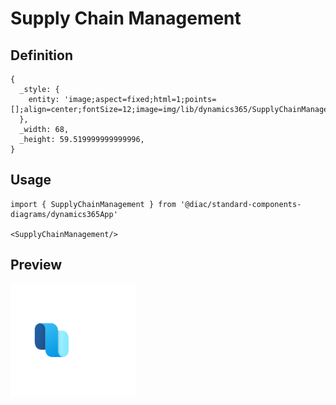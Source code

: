 # Supply Chain Management

## Definition

```
{
  _style: { 
    entity: 'image;aspect=fixed;html=1;points=[];align=center;fontSize=12;image=img/lib/dynamics365/SupplyChainManagement.svg;strokeColor=none;',
  },
  _width: 68,
  _height: 59.519999999999996,
}
```

## Usage

```
import { SupplyChainManagement } from '@diac/standard-components-diagrams/dynamics365App'

<SupplyChainManagement/>
```

## Preview

<img src="./supply-chain-management.png" width="200"/>
